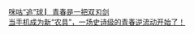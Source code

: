   
[咪咕“追”球 ▏青春是一把双刃剑](http://www.dianyue.me/archives/308/hjq7j5nn1oe5o6ix/)  
[当手机成为新“农具”，一场史诗级的青春逆流动开始了！](http://www.dianyue.me/archives/445/ic5lu20ny7yjt0lz/)